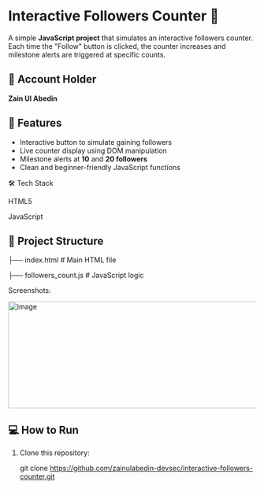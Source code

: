 # Interactive Followers Counter 🎉

A simple **JavaScript project** that simulates an interactive followers counter.  
Each time the "Follow" button is clicked, the counter increases and milestone alerts are triggered at specific counts.

## 👤 Account Holder
**Zain Ul Abedin**

## 🚀 Features
- Interactive button to simulate gaining followers  
- Live counter display using DOM manipulation  
- Milestone alerts at **10** and **20 followers**  
- Clean and beginner-friendly JavaScript functions

🛠️ Tech Stack

HTML5

JavaScript

## 📂 Project Structure

├── index.html # Main HTML file

├── followers_count.js # JavaScript logic

Screenshots:

<img width="679" height="217" alt="image" src="https://github.com/user-attachments/assets/5014ef57-ddb3-49b5-beaf-9ea2fefbff2f" />


## 💻 How to Run
1. Clone this repository:
   
   git clone https://github.com/zainulabedin-devsec/interactive-followers-counter.git

   
